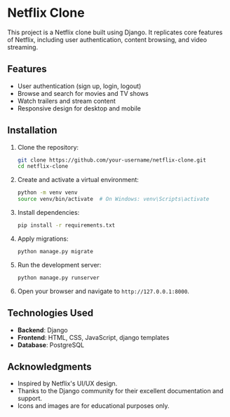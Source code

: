 # Netflix Clone

This project is a Netflix clone built using Django. It replicates core features of Netflix, including user authentication, content browsing, and video streaming.

## Features

- User authentication (sign up, login, logout)
- Browse and search for movies and TV shows
- Watch trailers and stream content
- Responsive design for desktop and mobile

## Installation

1. Clone the repository:
    ```bash
    git clone https://github.com/your-username/netflix-clone.git
    cd netflix-clone
    ```

2. Create and activate a virtual environment:
    ```bash
    python -m venv venv
    source venv/bin/activate  # On Windows: venv\Scripts\activate
    ```

3. Install dependencies:
    ```bash
    pip install -r requirements.txt
    ```

4. Apply migrations:
    ```bash
    python manage.py migrate
    ```

5. Run the development server:
    ```bash
    python manage.py runserver
    ```

6. Open your browser and navigate to `http://127.0.0.1:8000`.

## Technologies Used

- **Backend**: Django
- **Frontend**: HTML, CSS, JavaScript, django templates
- **Database**: PostgreSQL




## Acknowledgments

- Inspired by Netflix's UI/UX design.
- Thanks to the Django community for their excellent documentation and support.
- Icons and images are for educational purposes only.